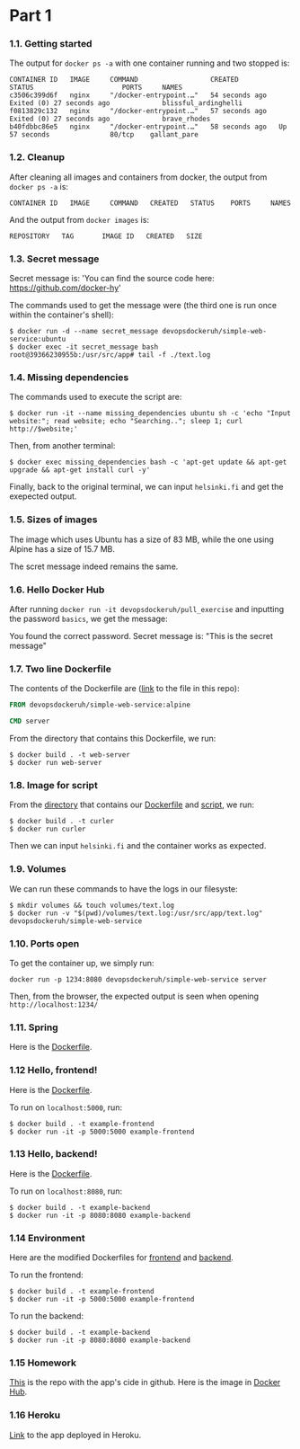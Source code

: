 # Part 1

### 1.1. Getting started

The output for `docker ps -a` with one container running and two stopped is:

```
CONTAINER ID   IMAGE     COMMAND                  CREATED          STATUS                      PORTS     NAMES
c3506c399d6f   nginx     "/docker-entrypoint.…"   54 seconds ago   Exited (0) 27 seconds ago             blissful_ardinghelli
f0813829c132   nginx     "/docker-entrypoint.…"   57 seconds ago   Exited (0) 27 seconds ago             brave_rhodes
b40fdbbc86e5   nginx     "/docker-entrypoint.…"   58 seconds ago   Up 57 seconds               80/tcp    gallant_pare
```

### 1.2. Cleanup

After cleaning all images and containers from docker, the output from `docker ps -a` is:

```
CONTAINER ID   IMAGE     COMMAND   CREATED   STATUS    PORTS     NAMES
```

And the output from `docker images` is:

```
REPOSITORY   TAG       IMAGE ID   CREATED   SIZE
```


### 1.3. Secret message

Secret message is: 'You can find the source code here: https://github.com/docker-hy'

The commands used to get the message were (the third one is run once within the container's shell):

```
$ docker run -d --name secret_message devopsdockeruh/simple-web-service:ubuntu
$ docker exec -it secret_message bash
root@39366230955b:/usr/src/app# tail -f ./text.log
```

### 1.4. Missing dependencies

The commands used to execute the script are:

```
$ docker run -it --name missing_dependencies ubuntu sh -c 'echo "Input website:"; read website; echo "Searching.."; sleep 1; curl http://$website;'
```

Then, from another terminal:

```
$ docker exec missing_dependencies bash -c 'apt-get update && apt-get upgrade && apt-get install curl -y'
```

Finally, back to the original terminal, we can input `helsinki.fi` and get the exepected output.

### 1.5. Sizes of images

The image which uses Ubuntu has a size of 83 MB, while the one using Alpine has a size of 15.7 MB.

The scret message indeed remains the same.

### 1.6. Hello Docker Hub

After running `docker run -it devopsdockeruh/pull_exercise` and inputting the password `basics`, we get the message:

You found the correct password. Secret message is:
"This is the secret message"

### 1.7. Two line Dockerfile

The contents of the Dockerfile are ([link](./two-line-dockerfile/Dockerfile) to the file in this repo):

```dockerfile
FROM devopsdockeruh/simple-web-service:alpine

CMD server
```

From the directory that contains this Dockerfile, we run:

```
$ docker build . -t web-server
$ docker run web-server
```

### 1.8. Image for script

From the [directory](./image-for-script) that contains our [Dockerfile](./image-for-script/Dockerfile) and [script](./image-for-script/curl.sh), we run:

```
$ docker build . -t curler
$ docker run curler
```

Then we can input `helsinki.fi` and the container works as expected.

### 1.9. Volumes

We can run these commands to have the logs in our filesyste:

```
$ mkdir volumes && touch volumes/text.log
$ docker run -v "$(pwd)/volumes/text.log:/usr/src/app/text.log" devopsdockeruh/simple-web-service
```

### 1.10. Ports open

To get the container up, we simply run:

```
docker run -p 1234:8080 devopsdockeruh/simple-web-service server
```

Then, from the browser, the expected output is seen when opening `http://localhost:1234/`

### 1.11. Spring

Here is the [Dockerfile](./spring/Dockerfile).

### 1.12 Hello, frontend!

Here is the [Dockerfile](./hello-frontend/Dockerfile).

To run on `localhost:5000`, run:

```
$ docker build . -t example-frontend
$ docker run -it -p 5000:5000 example-frontend
```

### 1.13 Hello, backend!

Here is the [Dockerfile](./hello-backend/Dockerfile).

To run on `localhost:8080`, run:

```
$ docker build . -t example-backend
$ docker run -it -p 8080:8080 example-backend
```

### 1.14 Environment

Here are the modified Dockerfiles for [frontend](./environment/frontend/Dockerfile) and [backend](./environment/backend/Dockerfile).

To run the frontend:

```
$ docker build . -t example-frontend
$ docker run -it -p 5000:5000 example-frontend
```

To run the backend:

```
$ docker build . -t example-backend
$ docker run -it -p 8080:8080 example-backend
```

### 1.15 Homework

[This](./unicafe) is the repo with the app's cide in github. Here is the image in [Docker Hub](https://hub.docker.com/repository/docker/jfpdev/unicafe).

### 1.16 Heroku

[Link](https://jfp-devopswithdocker.herokuapp.com/) to the app deployed in Heroku.
